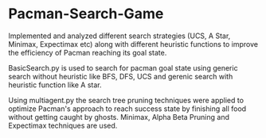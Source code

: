 # Pacman-Search-Game
Implemented and analyzed different search strategies (UCS, A Star, Minimax, Expectimax etc) along with different heuristic functions to improve the efficiency of Pacman reaching its goal state.

BasicSearch.py is used to search for pacman goal state using generic search without heuristic like BFS, DFS, UCS and gerenic search with heuristic function like A star.

Using multiagent.py the search tree pruning techniques were applied to optimize Pacman's approach to reach success state by finishing all food without getting caught by ghosts.
Minimax, Alpha Beta Pruning and Expectimax techniques are used.
